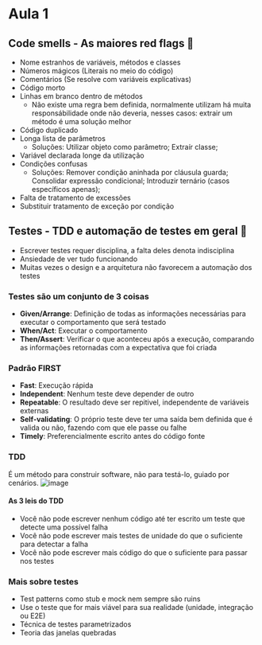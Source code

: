 # Aula 1
## Code smells - As maiores red flags 🚩
- Nome estranhos de variáveis, métodos e classes
- Números mágicos (Literais no meio do código)
- Comentários (Se resolve com variáveis explicativas)
- Código morto
- Linhas em branco dentro de métodos
  - Não existe uma regra bem definida, normalmente utilizam há muita responsábilidade onde não deveria, nesses casos: extrair um método é uma solução melhor
- Código duplicado
- Longa lista de parâmetros
  - Soluções: Utilizar objeto como parâmetro; Extraír classe;
- Variável declarada longe da utilização
- Condições confusas
  - Soluções: Remover condição aninhada por cláusula guarda; Consolidar expressão condicional; Introduzir ternário (casos específicos apenas);
- Falta de tratamento de excessões
- Substituir tratamento de exceção por condição

## Testes - TDD e automação de testes em geral 🧪
- Escrever testes requer disciplina, a falta deles denota indisciplina
- Ansiedade de ver tudo funcionando
- Muitas vezes o design e a arquitetura não favorecem a automação dos testes
### Testes são um conjunto de 3 coisas
- **Given/Arrange**: Definição de todas as informações necessárias para executar o comportamento que será testado
- **When/Act**: Executar o comportamento
- **Then/Assert**: Verificar o que aconteceu após a execução, comparando as informações retornadas com a expectativa que foi criada
### Padrão FIRST
- **Fast**: Execução rápida
- **Independent**: Nenhum teste deve depender de outro
- **Repeatable**: O resultado deve ser repitivel, independente de variáveis externas
- **Self-validating**: O próprio teste deve ter uma saída bem definida que é valida ou não, fazendo com que ele passe ou falhe
- **Timely**: Preferencialmente escrito antes do código fonte

### TDD
É um método para construir software, não para testá-lo, guiado por cenários.
![image](https://github.com/matthsena/clean-code-clean-arch-14/assets/36769242/7cbca7f0-d57c-44e9-bbed-d6a4507cbdaf)
#### As 3 leis do TDD
- Você não pode escrever nenhum código até ter escrito um teste que detecte uma possível falha
- Você não pode escrever mais testes de unidade do que o suficiente para detectar a falha
- Você não pode escrever mais código do que o suficiente para passar nos testes

### Mais sobre testes

- Test patterns como stub e mock nem sempre são ruins
- Use o teste que for mais viável para sua realidade (unidade, integração ou E2E)
- Técnica de testes parametrizados
- Teoria das janelas quebradas
